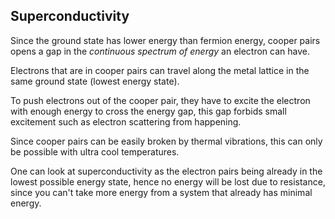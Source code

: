<!---->

## Superconductivity

Since the ground state has lower energy than fermion energy, cooper pairs opens a gap in the *continuous spectrum of energy* an electron can have.

Electrons that are in cooper pairs can travel along the metal lattice in the same ground state (lowest energy state). 

To push electrons out of the cooper pair, they have to excite the electron with enough energy to cross the energy gap, this gap forbids small excitement such as electron scattering from happening.

Since cooper pairs can be easily broken by thermal vibrations, this can only be possible with ultra cool temperatures.

One can look at superconductivity as the electron pairs being already in the lowest possible energy state, hence no energy will be lost due to resistance, since you can't take more energy from a system that already has minimal energy.
